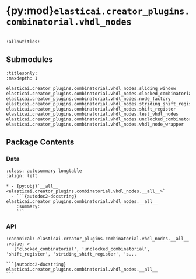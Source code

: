 # {py:mod}`elasticai.creator_plugins.combinatorial.vhdl_nodes`

```{py:module} elasticai.creator_plugins.combinatorial.vhdl_nodes
```

```{autodoc2-docstring} elasticai.creator_plugins.combinatorial.vhdl_nodes
:allowtitles:
```

## Submodules

```{toctree}
:titlesonly:
:maxdepth: 1

elasticai.creator_plugins.combinatorial.vhdl_nodes.sliding_window
elasticai.creator_plugins.combinatorial.vhdl_nodes.clocked_combinatorial
elasticai.creator_plugins.combinatorial.vhdl_nodes.node_factory
elasticai.creator_plugins.combinatorial.vhdl_nodes.striding_shift_register
elasticai.creator_plugins.combinatorial.vhdl_nodes.shift_register
elasticai.creator_plugins.combinatorial.vhdl_nodes.test_vhdl_nodes
elasticai.creator_plugins.combinatorial.vhdl_nodes.unclocked_combinatorial
elasticai.creator_plugins.combinatorial.vhdl_nodes.vhdl_node_wrapper
```

## Package Contents

### Data

````{list-table}
:class: autosummary longtable
:align: left

* - {py:obj}`__all__ <elasticai.creator_plugins.combinatorial.vhdl_nodes.__all__>`
  - ```{autodoc2-docstring} elasticai.creator_plugins.combinatorial.vhdl_nodes.__all__
    :summary:
    ```
````

### API

````{py:data} __all__
:canonical: elasticai.creator_plugins.combinatorial.vhdl_nodes.__all__
:value: >
   ['clocked_combinatorial', 'unclocked_combinatorial', 'shift_register', 'striding_shift_register', 's...

```{autodoc2-docstring} elasticai.creator_plugins.combinatorial.vhdl_nodes.__all__
```

````
